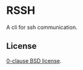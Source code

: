 RSSH
====

A cli for ssh communication.

License
-------

[0-clause BSD license](LICENSE-0BSD.txt).
